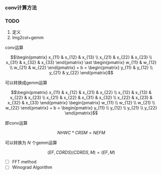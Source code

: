 ### conv计算方法

### TODO

1. 定义
2. Img2col+gemm

conv运算

```math
\begin{pmatrix}
	x_{11} & x_{12} & x_{13} \\
	x_{21} & x_{22} & x_{23} \\
	x_{31} & x_{32} & x_{33}
\end{pmatrix}
\ast
\begin{pmatrix}
	w_{11} & w_{12} \\
	w_{21} & w_{22}
\end{pmatrix}
+
b
=
\begin{pmatrix}
	y_{11} & y_{12} \\
	y_{21} & y_{22}
\end{pmatrix}
```

可以转换成gemm运算

```math
\begin{pmatrix}
	x_{11} & x_{12} & x_{21} & x_{22} \\
	x_{12} & x_{13} & x_{22} & x_{23} \\
	x_{21} & x_{22} & x_{31} & x_{32} \\
	x_{22} & x_{23} & x_{32} & x_{33}
\end{pmatrix}
\begin{pmatrix}
	w_{11} \\
	w_{12} \\
	w_{21} \\
	w_{22}
\end{pmatrix}
+
b
=
\begin{pmatrix}
	y_{11} \\
	y_{12} \\
	y_{21} \\
	y_{22}
\end{pmatrix}
```

即conv运算

$$ NHWC * CRSM = NEFM $$

可以转换为 $N$ 个gemm运算

$$ (EF, CDRDS) (CDRDS, M) = (EF, M)$$


- [ ] FFT method
- [ ] Winograd Algorithm